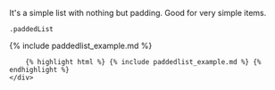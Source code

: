 <div class="line-gutters">
	<div class="unit size1of3">
		<p>It's a simple list with nothing but padding. Good for very simple items.</p>
		<p><code>.paddedList</code></p>
	</div>
	<div class="lastUnit">
		{% include paddedlist_example.md %}

		{% highlight html %} {% include paddedlist_example.md %} {% endhighlight %}
	</div>
</div>